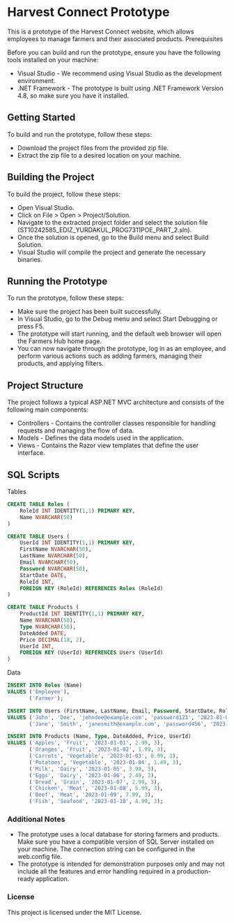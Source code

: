 # Harvest Connect Prototype

This is a prototype of the Harvest Connect website, which allows employees to manage farmers and their associated products.
Prerequisites

Before you can build and run the prototype, ensure you have the following tools installed on your machine:

- Visual Studio - We recommend using Visual Studio as the development environment.
- .NET Framework - The prototype is built using .NET Framework Version 4.8, so make sure you have it installed.

## Getting Started

To build and run the prototype, follow these steps:

- Download the project files from the provided zip file.
- Extract the zip file to a desired location on your machine.

## Building the Project

To build the project, follow these steps:

- Open Visual Studio.
- Click on File > Open > Project/Solution.
- Navigate to the extracted project folder and select the solution file (ST10242585_EDIZ_YURDAKUL_PROG7311POE_PART_2.sln).
- Once the solution is opened, go to the Build menu and select Build Solution.
- Visual Studio will compile the project and generate the necessary binaries.

## Running the Prototype

To run the prototype, follow these steps:

- Make sure the project has been built successfully.
- In Visual Studio, go to the Debug menu and select Start Debugging or press F5.
- The prototype will start running, and the default web browser will open the Farmers Hub home page.
- You can now navigate through the prototype, log in as an employee, and perform various actions such as adding farmers, managing their products, and applying filters.

## Project Structure

The project follows a typical ASP.NET MVC architecture and consists of the following main components:

- Controllers - Contains the controller classes responsible for handling requests and managing the flow of data.
- Models - Defines the data models used in the application.
- Views - Contains the Razor view templates that define the user interface.

## SQL Scripts

Tables 
```sql
CREATE TABLE Roles (
    RoleId INT IDENTITY(1,1) PRIMARY KEY,
    Name NVARCHAR(50)
)
```
```sql
CREATE TABLE Users (
    UserId INT IDENTITY(1,1) PRIMARY KEY,
    FirstName NVARCHAR(50),
    LastName NVARCHAR(50),
    Email NVARCHAR(50),
    Password NVARCHAR(50),
    StartDate DATE,
    RoleId INT,
    FOREIGN KEY (RoleId) REFERENCES Roles (RoleId)
)
```
```sql
CREATE TABLE Products (
    ProductId INT IDENTITY(1,1) PRIMARY KEY,
    Name NVARCHAR(50),
    Type NVARCHAR(50),
    DateAdded DATE,
    Price DECIMAL(18, 2),
    UserId INT,
    FOREIGN KEY (UserId) REFERENCES Users (UserId)
)
```

Data
```sql
INSERT INTO Roles (Name)
VALUES ('Employee'),
       ('Farmer');
```
```sql
INSERT INTO Users (FirstName, LastName, Email, Password, StartDate, RoleId)
VALUES ('John', 'Doe', 'johndoe@example.com', 'password123', '2023-01-01', 1),
       ('Jane', 'Smith', 'janesmith@example.com', 'password456', '2023-01-01', 2);

```
```sql
INSERT INTO Products (Name, Type, DateAdded, Price, UserId)
VALUES ('Apples', 'Fruit', '2023-01-01', 2.99, 3),
       ('Oranges', 'Fruit', '2023-01-02', 1.99, 3),
       ('Carrots', 'Vegetable', '2023-01-03', 0.99, 3),
       ('Potatoes', 'Vegetable', '2023-01-04', 1.49, 3),
       ('Milk', 'Dairy', '2023-01-05', 3.99, 3),
       ('Eggs', 'Dairy', '2023-01-06', 2.49, 3),
       ('Bread', 'Grain', '2023-01-07', 2.99, 3),
       ('Chicken', 'Meat', '2023-01-08', 5.99, 3),
       ('Beef', 'Meat', '2023-01-09', 7.99, 3),
       ('Fish', 'Seafood', '2023-01-10', 4.99, 3);
```


### Additional Notes

- The prototype uses a local database for storing farmers and products. Make sure you have a compatible version of SQL Server installed on your machine. The connection string can be configured in the web.config file.
- The prototype is intended for demonstration purposes only and may not include all the features and error handling required in a production-ready application.

### License

This project is licensed under the MIT License.
